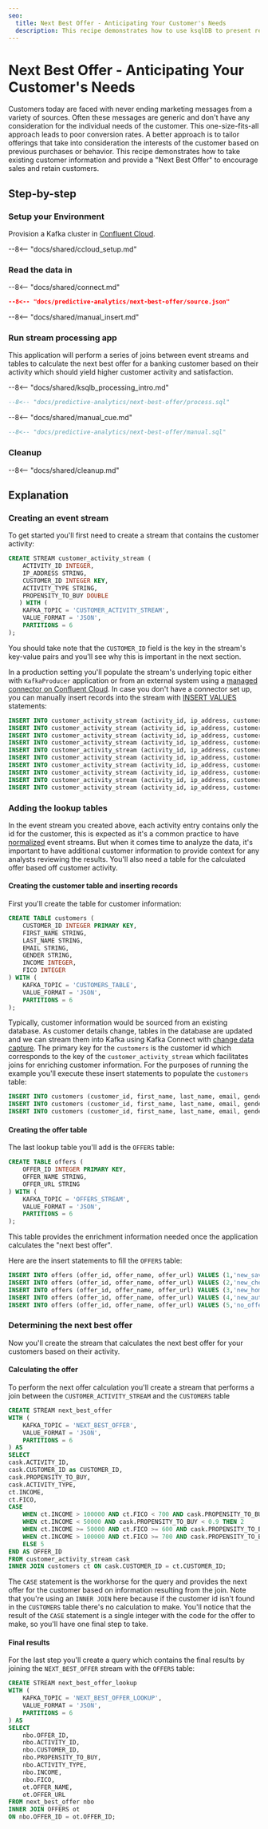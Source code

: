 ```yaml
---
seo:
  title: Next Best Offer - Anticipating Your Customer's Needs 
  description: This recipe demonstrates how to use ksqlDB to present relevant offers to your customers from a banking perspective.
---
```


# Next Best Offer - Anticipating Your Customer's Needs

Customers today are faced with never ending marketing messages from a variety of sources.  Often these messages are generic and don't have any consideration for the individual needs of the customer.  This one-size-fits-all approach leads to poor conversion rates.  A better approach is to tailor offerings that take into consideration the interests of the customer based on previous purchases or behavior.   This recipe demonstrates how to take existing customer information and provide a "Next Best Offer" to encourage sales and retain customers.

## Step-by-step

### Setup your Environment

Provision a Kafka cluster in [Confluent Cloud](https://www.confluent.io/confluent-cloud/tryfree/?utm_source=github&utm_medium=ksqldb_recipes&utm_campaign=next_best_effort).


--8<-- "docs/shared/ccloud_setup.md"

### Read the data in

--8<-- "docs/shared/connect.md"

```json
--8<-- "docs/predictive-analytics/next-best-offer/source.json"
```

--8<-- "docs/shared/manual_insert.md"

### Run stream processing app

This application will perform a series of joins between event streams and tables to calculate the next best offer for a banking customer based on their activity which should yield higher customer activity and satisfaction.

--8<-- "docs/shared/ksqlb_processing_intro.md"

```sql
--8<-- "docs/predictive-analytics/next-best-offer/process.sql"
```

--8<-- "docs/shared/manual_cue.md"

```sql
--8<-- "docs/predictive-analytics/next-best-offer/manual.sql"
```


### Cleanup

--8<-- "docs/shared/cleanup.md"

## Explanation

### Creating an event stream

To get started you'll first need to create a stream that contains the customer activity:

```sql
CREATE STREAM customer_activity_stream (
    ACTIVITY_ID INTEGER,
    IP_ADDRESS STRING,
    CUSTOMER_ID INTEGER KEY,
    ACTIVITY_TYPE STRING,
    PROPENSITY_TO_BUY DOUBLE
   ) WITH (
    KAFKA_TOPIC = 'CUSTOMER_ACTIVITY_STREAM',
    VALUE_FORMAT = 'JSON',
    PARTITIONS = 6
);
```

You should take note that the `CUSTOMER_ID` field is the key in the stream's key-value pairs and you'll see why this is important in the next section.

In a production setting you'll populate the stream's underlying topic either with `KafkaProducer` application or from an external system using a [managed connector on Confluent Cloud](https://docs.confluent.io/cloud/current/connectors/index.html).  In case you don't have a connector set up, you can manually insert records into the stream with [INSERT VALUES](https://docs.ksqldb.io/en/latest/developer-guide/ksqldb-reference/insert-values/#insert-values) statements:

```sql
INSERT INTO customer_activity_stream (activity_id, ip_address, customer_id, activity_type, propensity_to_buy) VALUES (1,'121.219.110.170',1,'branch_visit',0.4);
INSERT INTO customer_activity_stream (activity_id, ip_address, customer_id, activity_type, propensity_to_buy) VALUES (2,'210.232.55.188',2,'deposit',0.56);
INSERT INTO customer_activity_stream (activity_id, ip_address, customer_id, activity_type, propensity_to_buy) VALUES (3,'84.197.123.173',3,'web_open',0.33);
INSERT INTO customer_activity_stream (activity_id, ip_address, customer_id, activity_type, propensity_to_buy) VALUES (4,'70.149.233.32',1,'deposit',0.41);
INSERT INTO customer_activity_stream (activity_id, ip_address, customer_id, activity_type, propensity_to_buy) VALUES (5,'221.234.209.67',2,'deposit',0.44);
INSERT INTO customer_activity_stream (activity_id, ip_address, customer_id, activity_type, propensity_to_buy) VALUES (6,'102.187.28.148',3,'web_open',0.33);
INSERT INTO customer_activity_stream (activity_id, ip_address, customer_id, activity_type, propensity_to_buy) VALUES (7,'135.37.250.250',1,'mobile_open',0.97);
INSERT INTO customer_activity_stream (activity_id, ip_address, customer_id, activity_type, propensity_to_buy) VALUES (8,'122.157.243.25',2,'deposit',0.83);
INSERT INTO customer_activity_stream (activity_id, ip_address, customer_id, activity_type, propensity_to_buy) VALUES (9,'114.215.212.181',3,'deposit',0.86);
INSERT INTO customer_activity_stream (activity_id, ip_address, customer_id, activity_type, propensity_to_buy) VALUES (10,'248.248.0.78',1,'new_account',0.14);
```

### Adding the lookup tables

In the event stream you created above, each activity entry contains only the id for the customer, this is expected as it's a common practice to have [normalized](https://en.wikipedia.org/wiki/Database_normalization) event streams.  But when it comes time to analyze the data, it's important to have additional customer information to provide context for any analysts reviewing the results. You'll also need a table for the calculated offer based off customer activity.

#### Creating the customer table and inserting records

First you'll create the table for customer information:

```sql
CREATE TABLE customers (
    CUSTOMER_ID INTEGER PRIMARY KEY,
    FIRST_NAME STRING,
    LAST_NAME STRING,
    EMAIL STRING,
    GENDER STRING,
    INCOME INTEGER,
    FICO INTEGER
) WITH (
    KAFKA_TOPIC = 'CUSTOMERS_TABLE',
    VALUE_FORMAT = 'JSON',
    PARTITIONS = 6
);
```

Typically, customer information would be sourced from an existing database. As customer details change, tables in the database are updated and we can stream them into Kafka using Kafka Connect with [change data capture](https://www.confluent.io/blog/cdc-and-streaming-analytics-using-debezium-kafka/).  The primary key for the `customers` is the customer id which corresponds to the key of the `customer_activity_stream` which facilitates joins for enriching customer information.  For the purposes of running the example you'll execute these insert statements to populate the `customers` table:

```sql
INSERT INTO customers (customer_id, first_name, last_name, email, gender, income, fico) VALUES  (1,'Waylen','Tubble','wtubble0@hc360.com','Male',403646, 465);
INSERT INTO customers (customer_id, first_name, last_name, email, gender, income, fico) VALUES  (2,'Joell','Wilshin','jwilshin1@yellowpages.com','Female',109825, 624);
INSERT INTO customers (customer_id, first_name, last_name, email, gender, income, fico) VALUES  (3,'Ilaire','Latus','ilatus2@baidu.com','Male',407964, 683);
```

#### Creating the offer table

The last lookup table you'll add is the `OFFERS` table:

```sql
CREATE TABLE offers (
    OFFER_ID INTEGER PRIMARY KEY,
    OFFER_NAME STRING,
    OFFER_URL STRING
) WITH (
    KAFKA_TOPIC = 'OFFERS_STREAM',
    VALUE_FORMAT = 'JSON',
    PARTITIONS = 6
);
```

This table provides the enrichment information needed once the application calculates the "next best offer".

Here are the insert statements to fill the `OFFERS` table:

```sql
INSERT INTO offers (offer_id, offer_name, offer_url) VALUES (1,'new_savings','http://google.com.br/magnis/dis/parturient.json');
INSERT INTO offers (offer_id, offer_name, offer_url) VALUES (2,'new_checking','https://earthlink.net/in/ante.js');
INSERT INTO offers (offer_id, offer_name, offer_url) VALUES (3,'new_home_loan','https://webs.com/in/ante.jpg');
INSERT INTO offers (offer_id, offer_name, offer_url) VALUES (4,'new_auto_loan','http://squidoo.com/venenatis/non/sodales/sed/tincidunt/eu.js');
INSERT INTO offers (offer_id, offer_name, offer_url) VALUES (5,'no_offer','https://ezinearticles.com/ipsum/primis/in/faucibus/orci/luctus.html');
```

### Determining the next best offer

Now you'll create the stream that calculates the next best offer for your customers based on their activity. 

#### Calculating the offer

To perform the next offer calculation you'll create a stream that performs a join between the `CUSTOMER_ACTIVITY_STREAM` and the `CUSTOMERS` table

```sql
CREATE STREAM next_best_offer
WITH (
    KAFKA_TOPIC = 'NEXT_BEST_OFFER',
    VALUE_FORMAT = 'JSON',
    PARTITIONS = 6
) AS
SELECT 
cask.ACTIVITY_ID,
cask.CUSTOMER_ID as CUSTOMER_ID,
cask.PROPENSITY_TO_BUY,
cask.ACTIVITY_TYPE,
ct.INCOME,
ct.FICO,
CASE  
    WHEN ct.INCOME > 100000 AND ct.FICO < 700 AND cask.PROPENSITY_TO_BUY < 0.9 THEN 1
    WHEN ct.INCOME < 50000 AND cask.PROPENSITY_TO_BUY < 0.9 THEN 2
    WHEN ct.INCOME >= 50000 AND ct.FICO >= 600 AND cask.PROPENSITY_TO_BUY < 0.9 THEN 3
    WHEN ct.INCOME > 100000 AND ct.FICO >= 700 AND cask.PROPENSITY_TO_BUY < 0.9 THEN 4
    ELSE 5
END AS OFFER_ID 
FROM customer_activity_stream cask
INNER JOIN customers ct ON cask.CUSTOMER_ID = ct.CUSTOMER_ID;
```
The `CASE` statement is the workhorse for the query and provides the next offer for the customer based on information resulting from the join.  Note that you're using an `INNER JOIN` here because if the customer id isn't found in the `CUSTOMERS` table there's no calculation to make.  You'll notice that the result of the `CASE` statement is a single integer with the code for the offer to make, so you'll have one final step to take.

#### Final results

For the last step you'll create a query which contains the final results by joining the `NEXT_BEST_OFFER` stream with the `OFFERS` table:

```sql
CREATE STREAM next_best_offer_lookup
WITH (
    KAFKA_TOPIC = 'NEXT_BEST_OFFER_LOOKUP',
    VALUE_FORMAT = 'JSON',
    PARTITIONS = 6
) AS
SELECT
    nbo.OFFER_ID,
    nbo.ACTIVITY_ID,
    nbo.CUSTOMER_ID,
    nbo.PROPENSITY_TO_BUY,
    nbo.ACTIVITY_TYPE,
    nbo.INCOME,
    nbo.FICO,
    ot.OFFER_NAME,
    ot.OFFER_URL
FROM next_best_offer nbo
INNER JOIN OFFERS ot
ON nbo.OFFER_ID = ot.OFFER_ID;
```